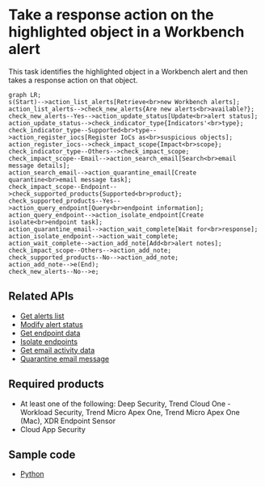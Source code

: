 # Take a response action on the highlighted object in a Workbench alert
This task identifies the highlighted object in a Workbench alert and then takes a response action on that object.
```mermaid
graph LR;
s(Start)-->action_list_alerts[Retrieve<br>new Workbench alerts];
action_list_alerts-->check_new_alerts{Are new alerts<br>available?};
check_new_alerts--Yes-->action_update_status[Update<br>alert status];
action_update_status-->check_indicator_type{Indicators'<br>type};
check_indicator_type--Supported<br>type-->action_register_iocs[Register IoCs as<br>suspicious objects];
action_register_iocs-->check_impact_scope{Impact<br>scope};
check_indicator_type--Others-->check_impact_scope;
check_impact_scope--Email-->action_search_email[Search<br>email message details];
action_search_email-->action_quarantine_email[Create quarantine<br>email message task];
check_impact_scope--Endpoint-->check_supported_products{Supported<br>product};
check_supported_products--Yes-->action_query_endpoint[Query<br>endpoint information];
action_query_endpoint-->action_isolate_endpoint[Create isolate<br>endpoint task];
action_quarantine_email-->action_wait_complete[Wait for<br>response];
action_isolate_endpoint-->action_wait_complete;
action_wait_complete-->action_add_note[Add<br>alert notes];
check_impact_scope--Others-->action_add_note;
check_supported_products--No-->action_add_note;
action_add_note-->e(End);
check_new_alerts--No-->e;
```

## Related APIs
- [Get alerts list](https://automation.trendmicro.com/xdr/api-v3#tag/Workbench/paths/~1v3.0~1workbench~1alerts/get)
- [Modify alert status](https://automation.trendmicro.com/xdr/api-v3#tag/Workbench/paths/~1v3.0~1workbench~1alerts~1{id}/patch)
- [Get endpoint data](https://automation.trendmicro.com/xdr/api-v3#tag/Search/paths/~1v3.0~1eiqs~1endpoints/get)
- [Isolate endpoints](https://automation.trendmicro.com/xdr/api-v3#tag/Endpoint/paths/~1v3.0~1response~1endpoints~1isolate/post)
- [Get email activity data](https://automation.trendmicro.com/xdr/api-v3#tag/Search/paths/~1v3.0~1search~1emailActivities/get)
- [Quarantine email message](https://automation.trendmicro.com/xdr/api-v3#tag/Email/paths/~1v3.0~1response~1emails~1quarantine/post)

## Required products
- At least one of the following: Deep Security, Trend Cloud One - Workload Security, Trend Micro Apex One, Trend Micro Apex One (Mac), XDR Endpoint Sensor
- Cloud App Security

## Sample code
- [Python](python/)
